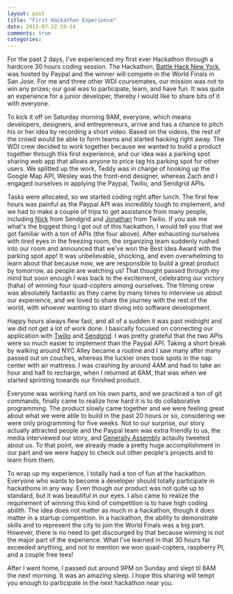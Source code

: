 ```yaml
---
layout: post
title: "First Hackathon Experience"
date: 2013-07-22 19:14
comments: true
categories:
---
```

For the past 2 days, I've experienced my first ever Hackathon through a hardcore 30 hours coding session. The Hackathon, <a href="http://battlehack.org/new-york/" target="_blank">Battle Hack New York</a>, was hosted by Paypal and the winner will compete in the World Finals in San Jose. For me and three other WDI coursemates, our mission was not to win any prizes; our goal was to participate, learn, and have fun. It was quite an experience for a junior developer, thereby I would like to share bits of it with everyone.

To kick it off on Saturday morning 9AM, everyone, which means developers, designers, and entrepreneurs, arrive and has a chance to pitch his or her idea by recording a short video. Based on the videos, the rest of the crowd would be able to form teams and started hacking right away. The WDI crew decided to work together because we wanted to build a product together through this first experience, and our idea was a parking spot sharing web app that allows anyone to price tag his parking spot for other users. We splitted up the work, Teddy was in charge of hooking up the Google Map API, Wesley was the front-end designer, whereas Zach and I engaged ourselves in applying the Paypal, Twilio, and Sendgrid APIs.

Tasks were allocated, so we started coding right after lunch. The first few hours was painful as the Paypal API was incredibly tough to implement, and we had to make a couple of trips to get assistance from many people, including <a href="https://twitter.com/YayNickQ" target="_blank">Nick</a> from Sendgrid and <a href="https://twitter.com/jonmarkgo" target="_blank">Jonathan</a> from Twilio. If you ask me what's the biggest thing I got out of this hackathon, I would tell you that we got familiar with a ton of APIs (the four above). After exhausting ourselves with tired eyes in the freezing room, the organizing team suddenly rushed into our room and announced that we've won the Best Idea Award with the parking spot app! It was unbelievable, shocking, and even overwhelming to learn about that because now, we are responsible to build a great product by tomorrow, as people are watching us! That thought passed through my mind but soon enough I was back to the excitement, celebrating our victory (haha) of winning four quad-copters among ourselves. The filming crew was absolutely fantastic as they came by many times to interview us about our experience, and we loved to share the journey with the rest of the world, with whoever wanting to start diving into software development.

Happy hours always flew fast, and all of a sudden it was past midnight and we did not get a lot of work done. I basically focused on connecting our application with <a href="http://www.twilio.com/" target="_blank">Twilio</a> and <a href="http://sendgrid.com/" target="_blank">Sendgrid</a>. I was pretty grateful that the two APIs were so much easier to implement than the Paypal API. Taking a short break by walking around NYC Alley became a routine and I saw many after many passed out on couches, whereas the luckier ones took spots in the nap center with air mattress. I was crashing by around 4AM and had to take an hour and half to recharge, when I returned at 6AM, that was when we started sprinting towards our finished product.

Everyone was working hard on his own parts, and we practiced a ton of git commands, finally came to realize how hard it is to do collaborative programming. The product slowly came together and we were feeling great about what we were able to build in the past 20 hours or so, considering we were only programming for five weeks. Not to our surprise, our story actually attracted people and the Paypal team was extra friendly to us, the media interviewed our story, and <a href="https://generalassemb.ly/" target="_blank">Generally Assembly</a> actaully tweeted about us. To that point, we already made a pretty huge accomplishment in our part and we were happy to check out other people's projects and to learn from them.

To wrap up my experience, I totally had a ton of fun at the hackathon. Everyone who wants to become a developer should totally participate in hackathons in any way. Even though our product was not quite up to standard, but it was beautiful in our eyes. I also came to realize the requirement of winning this kind of competition is to have high coding abilith. The idea does not matter as much in a hackathon, though it does matter in a startup competition. In a hackathon, the ability to demonstrate skills and to represent the city to join the World Finals was a big part. However, there is no need to get discourged by that because winning is not the major part of the experience. What I've learned in that 30 hours far exceeded anything, and not to mention we won quad-copters, raspberry PI, and a couple free tees!

After I went home, I passed out around 9PM on Sunday and slept til 8AM the next morning. It was an amazing sleep. I hope this sharing will tempt you enough to participate in the next hackathon near you.